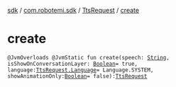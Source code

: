 [sdk](../../index.md) / [com.robotemi.sdk](../index.md) / [TtsRequest](index.md) / [create](./create.md)

# create

`@JvmOverloads @JvmStatic fun create(speech: `[`String`](https://kotlinlang.org/api/latest/jvm/stdlib/kotlin/-string/index.html)`, isShowOnConversationLayer: `[`Boolean`](https://kotlinlang.org/api/latest/jvm/stdlib/kotlin/-boolean/index.html)` = true, language: `[`TtsRequest.Language`](-language/index.md)` = Language.SYSTEM, showAnimationOnly: `[`Boolean`](https://kotlinlang.org/api/latest/jvm/stdlib/kotlin/-boolean/index.html)` = false): `[`TtsRequest`](index.md)